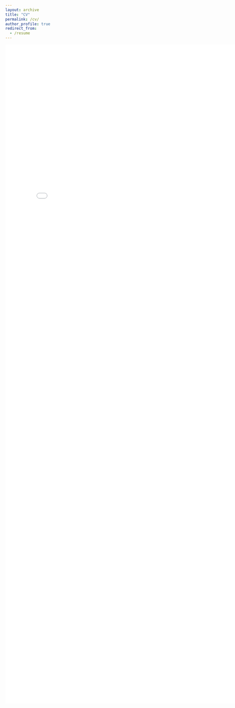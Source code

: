 ```yaml
---
layout: archive
title: "CV"
permalink: /cv/
author_profile: true
redirect_from:
  - /resume
---
```


<embed src="../images/AlessioBuccinoCV.pdf" width="800px" height="2100px" />

